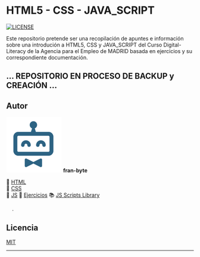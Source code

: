 # HTML5 - CSS - JAVA_SCRIPT

[![LICENSE](https://img.shields.io/badge/license-MIT-lightgrey.svg)](/LICENSE.txt)




Este repositorio pretende ser una recopilación de apuntes e información sobre una introdución a HTML5, CSS y JAVA_SCRIPT del Curso Digital-Literacy de la Agencia para el Empleo de MADRID basada en ejercicios y su correspondiente documentación.

## ... REPOSITORIO EN PROCESO DE BACKUP y CREACIÓN ...

## Autor ️
<img src="mdArchives/logo.png"/> **fran-byte**



📕  [HTML](/documentation/html5.md)   
📕  [CSS](/documentation/css.md)  
📕  [JS](/documentation/js.md)
:pencil: [Ejercicios](/tests/exercices.md)
:books: [JS Scripts Library](/scripts_library/scripts.md)

&nbsp; 
&nbsp; 
.


## Licencia
[MIT](https://choosealicense.com/licenses/mit/)

---
